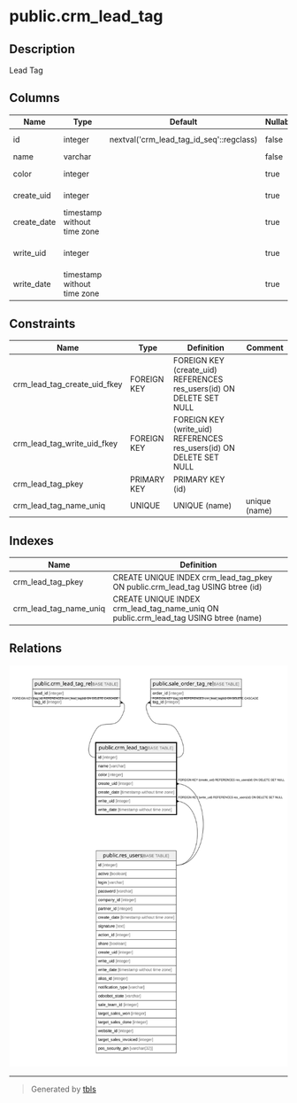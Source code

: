 # public.crm_lead_tag

## Description

Lead Tag

## Columns

| Name | Type | Default | Nullable | Children | Parents | Comment |
| ---- | ---- | ------- | -------- | -------- | ------- | ------- |
| id | integer | nextval('crm_lead_tag_id_seq'::regclass) | false | [public.crm_lead_tag_rel](public.crm_lead_tag_rel.md) [public.sale_order_tag_rel](public.sale_order_tag_rel.md) |  |  |
| name | varchar |  | false |  |  | Name |
| color | integer |  | true |  |  | Color Index |
| create_uid | integer |  | true |  | [public.res_users](public.res_users.md) | Created by |
| create_date | timestamp without time zone |  | true |  |  | Created on |
| write_uid | integer |  | true |  | [public.res_users](public.res_users.md) | Last Updated by |
| write_date | timestamp without time zone |  | true |  |  | Last Updated on |

## Constraints

| Name | Type | Definition | Comment |
| ---- | ---- | ---------- | ------- |
| crm_lead_tag_create_uid_fkey | FOREIGN KEY | FOREIGN KEY (create_uid) REFERENCES res_users(id) ON DELETE SET NULL |  |
| crm_lead_tag_write_uid_fkey | FOREIGN KEY | FOREIGN KEY (write_uid) REFERENCES res_users(id) ON DELETE SET NULL |  |
| crm_lead_tag_pkey | PRIMARY KEY | PRIMARY KEY (id) |  |
| crm_lead_tag_name_uniq | UNIQUE | UNIQUE (name) | unique (name) |

## Indexes

| Name | Definition |
| ---- | ---------- |
| crm_lead_tag_pkey | CREATE UNIQUE INDEX crm_lead_tag_pkey ON public.crm_lead_tag USING btree (id) |
| crm_lead_tag_name_uniq | CREATE UNIQUE INDEX crm_lead_tag_name_uniq ON public.crm_lead_tag USING btree (name) |

## Relations

![er](public.crm_lead_tag.svg)

---

> Generated by [tbls](https://github.com/k1LoW/tbls)

